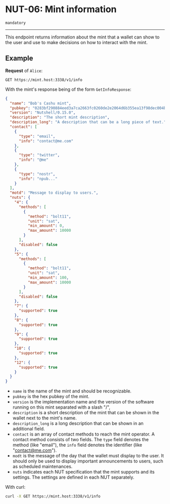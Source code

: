 NUT-06: Mint information
==========================

`mandatory`

---

This endpoint returns information about the mint that a wallet can show to the user and use to make decisions on how to interact with the mint.

## Example

**Request** of `Alice`:

```http
GET https://mint.host:3338/v1/info
```

With the mint's response being of the form `GetInfoResponse`:

```json
{
  "name": "Bob's Cashu mint",
  "pubkey": "0283bf290884eed3a7ca2663fc0260de2e2064d6b355ea13f98dec004b7a7ead99",
  "version": "Nutshell/0.15.0",
  "description": "The short mint description",
  "description_long": "A description that can be a long piece of text.",
  "contact": [
    {
      "type": "email",
      "info": "contact@me.com"
    },
    {
      "type": "twitter",
      "info": "@me"
    },
    {
      "type": "nostr",
      "info": "npub..."
    }
  ],
  "motd": "Message to display to users.",
  "nuts": {
    "4": {
      "methods": [
        {
          "method": "bolt11",
          "unit": "sat",
          "min_amount": 0,
          "max_amount": 10000
        }
      ],
      "disabled": false
    },
    "5": {
      "methods": [
        {
          "method": "bolt11",
          "unit": "sat",
          "min_amount": 100,
          "max_amount": 10000
        }
      ],
      "disabled": false
    },
    "7": {
      "supported": true
    },
    "8": {
      "supported": true
    },
    "9": {
      "supported": true
    },
    "10": {
      "supported": true
    },
    "12": {
      "supported": true
    }
  }
}
```

- `name` is the name of the mint and should be recognizable. 
- `pubkey` is the hex pubkey of the mint.
- `version` is the implementation name and the version of the software running on this mint separated with a slash "/", 
- `description` is a short description of the mint that can be shown in the wallet next to the mint's name. 
- `description_long` is a long description that can be shown in an additional field.
- `contact` is an array of contact methods to reach the mint operator. A contact method consists of two fields. The `type` field denotes the method (like "email"), the `info` field denotes the identifier (like "contact@me.com").
- `modt` is the message of the day that the wallet must display to the user. It should only be used to display important announcements to users, such as scheduled maintenances. 
- `nuts` indicates each NUT specification that the mint supports and its settings. The settings are defined in each NUT separately. 
   

With curl:

```bash
curl -X GET https://mint.host:3338/v1/info
```


[00]: 00.md
[01]: 01.md
[02]: 02.md
[03]: 03.md
[04]: 04.md
[05]: 05.md
[06]: 06.md
[07]: 07.md
[08]: 08.md
[09]: 09.md
[10]: 10.md
[11]: 11.md
[12]: 12.md

